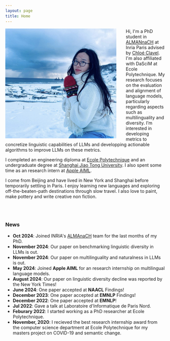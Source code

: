 ```yaml
---
layout: page
title: Home
---
```



<img align="left" style="padding-right: 30px; width: 350px" src="pic_mx.jpg">

Hi, I'm a PhD student in [ALMANnaCH](https://almanach.inria.fr/index-fr.html) at Inria Paris advised by [Chloé Clavel](https://clavel.wp.imt.fr/). I'm also affiliated with DaSciM at Ecole Polytechnique. My research focuses on the evaluation and alignment of language models, particularly regarding aspects such as multilinguality and diversity. I’m interested in developing metrics to concretize linguistic capabilities of LLMs and developping actionable algorithms to improve LLMs on these metrics.

I completed an engineering diploma at [Ecole Polytechnique](https://www.polytechnique.edu/) and an undergraduate degree at [Shanghai Jiao Tong University](https://en.sjtu.edu.cn/). I also spent some time as an research intern at [Apple AIML](https://machinelearning.apple.com/).

I come from Beijing and have lived in New York and Shanghai before temporarily settling in Paris. I enjoy learning new languages and exploring off-the-beaten-path destinations through slow travel. I also love to paint, make pottery and write creative non fiction.

<br>
<br>


### News

* **Oct 2024**: Joined INRIA's [ALMAnaCH](https://almanach.inria.fr/index-fr.html) team for the last months of my PhD.
* **November 2024**: Our paper on benchmarking linguistic diversity in LLMs is out.
* **November 2024**: Our paper on multilinguality and naturalness in LLMs is out.
* **May 2024**: Joined **Apple AIML** for an research internship on multilingual language models.
* **August 2024**: Our paper on linguistic diversity decline was reported by the New York Times!
* **June 2024**: One paper accepted at **NAACL** Findings!
* **December 2023**: One paper accepted at **EMNLP** Findings!
* **December 2022**: One paper accepted at **EMNLP**!
* **Jul 2022**: Gave a talk at Laboratoire d'Informatique de Paris Nord.
* **Feburary 2022**: I started working as a PhD researcher at Ecole Polytechnique.
* **November, 2020**: I recieved the best research internship award from the computer science department at Ecole Polytechnique for my masters project on COVID-19 and semantic change.
